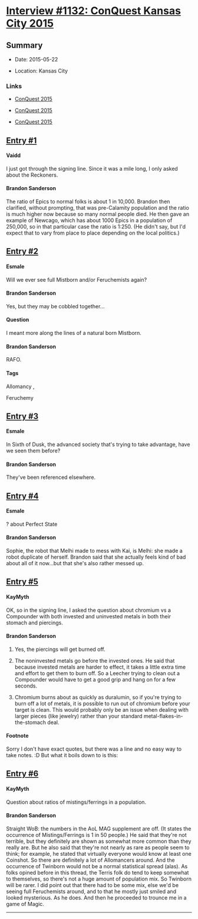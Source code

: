 # [Interview #1132: ConQuest Kansas City 2015](https://www.theoryland.com/intvmain.php?i=1132)

## Summary

- Date: 2015-05-22

- Location: Kansas City

### Links

- [ConQuest 2015](http://www.17thshard.com/forum/topic/29012-conquest-kansas-city-52215/page-2#entry266420)

- [ConQuest 2015](http://www.17thshard.com/forum/topic/29012-conquest-kansas-city-52215/page-2#entry266848)

- [ConQuest 2015](http://www.17thshard.com/forum/topic/29012-conquest-kansas-city-52215/page-2#entry266953)


## [Entry #1](./t-1132/1)

#### Vaidd

I just got through the signing line. Since it was a mile long, I only asked about the Reckoners.

#### Brandon Sanderson

The ratio of Epics to normal folks is about 1 in 10,000. Brandon then clarified, without prompting, that was pre-Calamity population and the ratio is much higher now because so many normal people died. He then gave an example of Newcago, which has about 1000 Epics in a population of 250,000, so in that particular case the ratio is 1:250. (He didn't say, but I'd expect that to vary from place to place depending on the local politics.)

## [Entry #2](./t-1132/2)

#### Esmale

Will we ever see full Mistborn and/or Feruchemists again?

#### Brandon Sanderson

Yes, but they may be cobbled together...

#### Question

I meant more along the lines of a natural born Mistborn.

#### Brandon Sanderson

RAFO.

#### Tags

Allomancy
,

Feruchemy

## [Entry #3](./t-1132/3)

#### Esmale

In Sixth of Dusk, the advanced society that's trying to take advantage, have we seen them before?

#### Brandon Sanderson

They've been referenced elsewhere.

## [Entry #4](./t-1132/4)

#### Esmale

? about Perfect State

#### Brandon Sanderson

Sophie, the robot that Melhi made to mess with Kai, is Melhi: she made a robot duplicate of herself. Brandon said that she actually feels kind of bad about all of it now...but that she's also rather messed up.

## [Entry #5](./t-1132/5)

#### KayMyth

OK, so in the signing line, I asked the question about chromium vs a Compounder with both invested and uninvested metals in both their stomach and piercings.

#### Brandon Sanderson

1) Yes, the piercings will get burned off.

2) The noninvested metals go before the invested ones. He said that because invested metals are harder to effect, it takes a little extra time and effort to get them to burn off. So a Leecher trying to clean out a Compounder would have to get a good grip and hang on for a few seconds.

3) Chromium burns about as quickly as duralumin, so if you're trying to burn off a lot of metals, it is possible to run out of chromium before your target is clean. This would probably only be an issue when dealing with larger pieces (like jewelry) rather than your standard metal-flakes-in-the-stomach deal.

#### Footnote

Sorry I don't have exact quotes, but there was a line and no easy way to take notes. :D
But what it boils down to is this:

## [Entry #6](./t-1132/6)

#### KayMyth

Question about ratios of mistings/ferrings in a population.

#### Brandon Sanderson

Straight WoB: the numbers in the AoL MAG supplement are off. (It states the occurrence of Mistings/Ferrings is 1 in 50 people.) He said that they're not terrible, but they definitely are shown as somewhat more common than they really are. But he also said that they're not nearly as rare as people seem to think; for example, he stated that virtually everyone would know at least one Coinshot. So there are definitely a lot of Allomancers around.
And the occurrence of Twinborn would not be a normal statistical spread (alas). As folks opined before in this thread, the Terris folk do tend to keep somewhat to themselves, so there's not a huge amount of population mix. So Twinborn will be rarer.
I did point out that there had to be some mix, else we'd be seeing full Feruchemists around, and to that he mostly just smiled and looked mysterious. As he does. And then he proceeded to trounce me in a game of Magic.


---

